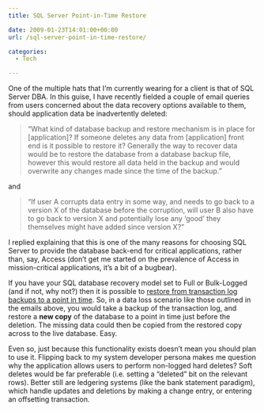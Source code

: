 ```yaml
---
title: SQL Server Point-in-Time Restore

date: 2009-01-23T14:01:00+00:00
url: /sql-server-point-in-time-restore/

categories:
  - Tech

---
```


One of the multiple hats that I’m currently wearing for a client is that of SQL Server DBA. In this guise, I have recently fielded a couple of email queries from users concerned about the data recovery options available to them, should application data be inadvertently deleted:

> “What kind of database backup and restore mechanism is in place for [application]? If someone deletes any data from [application] front end is it possible to restore it? Generally the way to recover data would be to restore the database from a database backup file, however this would restore all data held in the backup and would overwrite any changes made since the time of the backup.”

and

> “If user A corrupts data entry in some way, and needs to go back to a version X of the database before the corruption, will user B also have to go back to version X and potentially lose any &#8216;good’ they themselves might have added since version X?”

I replied explaining that this is one of the many reasons for choosing SQL Server to provide the database back-end for critical applications, rather than, say, Access (don’t get me started on the prevalence of Access in mission-critical applications, it’s a bit of a bugbear).

If you have your SQL database recovery model set to Full or Bulk-Logged (and if not, why not?) then it is possible to [restore from transaction log backups to a point in time][1]. So, in a data loss scenario like those outlined in the emails above, you would take a backup of the transaction log, and restore a **new copy** of the database to a point in time just before the deletion. The missing data could then be copied from the restored copy across to the live database. Easy.

Even so, just because this functionality exists doesn’t mean you should plan to use it. Flipping back to my system developer persona makes me question why the application allows users to perform non-logged hard deletes? Soft deletes would be far preferable (i.e. setting a “deleted” bit on the relevant rows). Better still are ledgering systems (like the bank statement paradigm), which handle updates and deletions by making a change entry, or entering an offsetting transaction.

 [1]: http://www.microsoft.com/technet/prodtechnol/sql/2000/maintain/sqlbackuprest.mspx#ET2AE